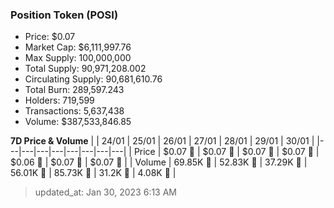 
  ### Position Token (POSI)
  - Price: $0.07
  - Market Cap: $6,111,997.76
  - Max Supply: 100,000,000
  - Total Supply: 90,971,208.002
  - Circulating Supply: 90,681,610.76
  - Total Burn: 289,597.243
  - Holders: 719,599
  - Transactions: 5,637,438
  - Volume: $387,533,846.85

  **7D Price & Volume**
  | | 24&#x2F;01 | 25&#x2F;01 | 26&#x2F;01 | 27&#x2F;01 | 28&#x2F;01 | 29&#x2F;01 | 30&#x2F;01 |
  |---|---|---|---|---|---|---|---|
  | Price | $0.07 🔻 | $0.07 🔻 | $0.07 🔻 | $0.07 🔻 | $0.06 🔻 | $0.07 🚀 | $0.07 🔻 |
  | Volume | 69.85K 🚀 | 52.83K 🔻 | 37.29K 🔻 | 56.01K 🚀 | 85.73K 🚀 | 31.2K 🔻 | 4.08K 🔻 |

  > updated_at: Jan 30, 2023 6:13 AM
